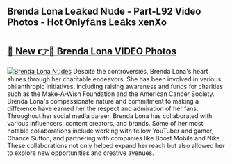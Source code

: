 ## Brenda Lona Le𝚊ked N𝚞de - Part-L92 Video Photos - Hot Onlyf𝚊ns Le𝚊ks xenXo

# <h2><a href="http://ab68597.deff.icu/?id=Brenda+Lona">🔗 New 👉🔴 Brenda Lona VIDEO Photos</a></h2>

[![Brenda Lona N𝚞des](https://i.imgur.com/rIISA9y.gif)](http://ab68597.deff.icu/?id=Brenda+Lona)
Despite the controversies, Brenda Lona's heart shines through her charitable endeavors. She has been involved in various philanthropic initiatives, including raising awareness and funds for charities such as the Make-A-Wish Foundation and the American Cancer Society. Brenda Lona's compassionate nature and commitment to making a difference have earned her the respect and admiration of her fans. Throughout her social media career, Brenda Lona has collaborated with various influencers, content creators, and brands. Some of her most notable collaborations include working with fellow YouTuber and gamer, Chance Sutton, and partnering with companies like Boost Mobile and Nike. These collaborations not only helped expand her reach but also allowed her to explore new opportunities and creative avenues.
